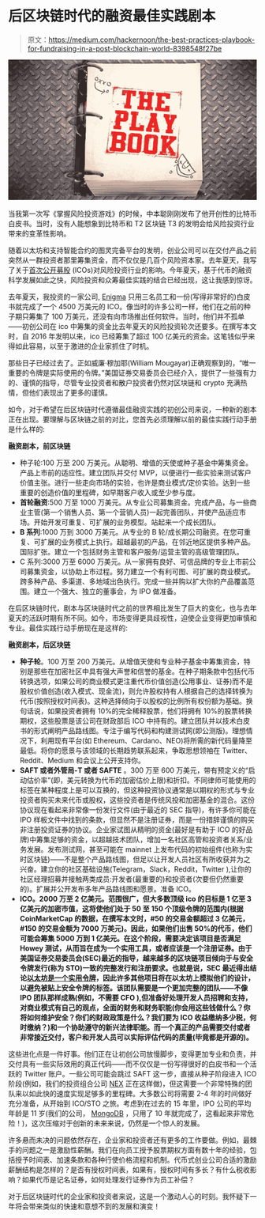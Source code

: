 # 后区块链时代的融资最佳实践剧本

> 原文：<https://medium.com/hackernoon/the-best-practices-playbook-for-fundraising-in-a-post-blockchain-world-8398548f27be>

![](img/0223ea3fe10ae7543da3ac1e7ae47f65.png)

当我第一次写《掌握风险投资游戏》的时候，中本聪刚刚发布了他开创性的比特币白皮书。当时，没有人能想象到比特币和 T2 区块链 T3 的发明会给风险投资行业带来的变革性影响。

随着以太坊和支持智能合约的图灵完备平台的发明，创业公司可以在交付产品之前突然从一群投资者那里筹集资金，而不仅仅是几百个风险资本家。去年夏天，我写了关于[首次公开募股](/startup-grind/the-summer-of-icos-vc-implications-ead720e8efdd) (ICOs)对风险投资行业的影响。今年夏天，基于代币的融资科学发展如此之快，风险投资和众筹最佳实践的结合已经出现，这让我感到惊讶。

去年夏天，我投资的一家公司, [Enigma](https://enigma.co/) 只用三名员工和一份(写得非常好的)白皮书就完成了一个 4500 万美元的 ICO。像当时的许多公司一样，他们在之前的种子期只筹集了 100 万美元，还没有向市场推出任何软件。当时，他们并不孤单——初创公司在 ico 中筹集的资金比去年夏天的风险投资轮次还要多。在撰写本文时，自 2016 年发明以来，ico 已经筹集了超过 100 亿美元的资金。这笔钱似乎来得如此容易，以至于激进的企业家抓住了时机。

那些日子已经过去了。正如威廉·穆加耶(William Mougayar)正确观察到的，“唯一重要的令牌是实际使用的令牌。”美国证券交易委员会已经介入，提供了一些强有力的、谨慎的指导，尽管专业投资者和散户投资者仍然对区块链和 crypto 充满热情，但他们表现出了更多的谨慎。

如今，对于希望在后区块链时代遵循最佳融资实践的初创公司来说，一种新的剧本正在出现。要理解与区块链之前的对比，您首先必须理解以前的最佳实践行动手册是什么样的:

**融资剧本，前区块链**

*   种子轮:100 万至 200 万美元。从聪明、增值的天使或种子基金中筹集资金。产品上市前的适应性。建立团队并交付 MVP，以便进行一些实验来测试客户价值主张。进行一些走向市场的实验，也许是商业模式/定价实验。达到一些重要的创造价值的里程碑，如早期客户收入或至少参与度。
*   **首轮融资**:500 万至 1000 万美元。从专业公司募集资金。完成产品，与一些商业主管(第一个销售人员、第一个营销人员)一起完善团队，并使产品适应市场。开始开发可重复、可扩展的业务模型。站起来一个成长团队。
*   **B 系列**:1000 万到 3000 万美元。从专业的 B 轮/成长期公司融资。在您可重复、可扩展的业务模式上执行。超越最初的产品，在邻近地区提供多种产品。国际扩张。建立一个包括财务主管和客户服务/运营主管的高级管理团队。
*   C 系列:3000 万至 6000 万美元。从一家拥有良好、可信品牌的专业上市前公司募集资金，以协助上市过程。努力建立一个有利可图、可扩展的商业模式。跨多种产品、多渠道、多地域出色执行。完成一些并购以扩大你的产品覆盖范围。建立一个强大、独立的董事会，为 IPO 做准备。

在后区块链时代，剧本与区块链时代之前的世界相比发生了巨大的变化，也与去年夏天的活跃时期有所不同。如今，市场变得更具歧视性，迫使企业变得更加审慎和专业。最佳实践行动手册现在是这样的:

**融资剧本，后区块链**

*   **种子轮**。100 万至 200 万美元。从增值天使和专业种子基金中筹集资金，特别是那些在加密社区中具有强大声誉和信誉的基金。在种子期条款中包括代币转换选项，如果公司的商业模式更注重代币价值创造(公用事业、证券)而不是股权价值创造(收入模式、现金流)，则允许股权持有人根据自己的选择转换为代币(按照授权时间表)。这种选择倾向于以股权的比例所有权份额为基础。换句话说，如果投资者拥有 10%的完全稀释股票，他们将拥有 10%的股票转换期权，这些股票是该公司在财政部后 ICO 中持有的。建立团队并以技术白皮书的形式阐明产品路线图。专注于编写代码和构建测试网(即公测版)。理想情况下，利用现有平台(如 Ethereum、Cardano、NEO)将所需的新代码量降至最低。将你的愿景与该领域的长期趋势联系起来，争取思想领袖在 Twitter、Reddit、Medium 和会议上公开支持你。
*   **SAFT 或者外管局-T 或者 SAFTE** 。300 万至 600 万美元，带有预定义的“启动估价率”(即，美元转换为代币的加密估价上限)和折扣。不同律师可能使用的标签在某种程度上是可以互换的，但这种投资协议通常是以期权的形式与专业投资者购买未来代币或股权，这些投资者是传统风投和加密基金的混合。这份协议现在看起来非常像一份发行文件(由于最近的 SEC 指导)，有许多你可能在 IPO 样板文件中找到的条款，但显然不是注册证券，而是一份措辞谨慎的购买非注册投资证券的协议。企业家试图从精明的资金(最好是有助于 ICO 的好品牌)中筹集足够的资金，以超越技术团队，增加一名社区高管和投资者关系/业务发展。发布测试网，甚至可能在 mainnet 上发布代码的初始组件(也称为实时区块链)——不是整个产品路线图，但足以让开发人员社区有所收获并为之兴奋。建立你的社区基础设施(Telegram，Slack，Reddit，Twitter ),让你的社区经理招募并接触两类成员:开发者(最重要的)和投资者(次要但仍然重要的)。扩展并公开发布多年产品路线图和愿景。准备 ICO。
*   **ICO。2000 万至 2 亿美元。范围很广，但大多数顶级 ico 的目标是 1 亿至 3 亿美元的加密市值，这将使他们处于 50 至 150 个顶级令牌的范围内(根据 CoinMarketCap 的数据，在撰写本文时，#50 的交易金额超过 3 亿美元，#150 的交易金额为 7000 万美元)。因此，如果他们出售 50%的代币，他们可能会筹集 5000 万到 1 亿美元。在这个阶段，需要决定该项目是否满足 Howey 测试，从而旨在成为一个实用工具，或者应该是一个注册证券。由于美国证券交易委员会(SEC)最近的指导，越来越多的区块链项目倾向于与安全令牌发行(称为 STO)一致的完整发行和注册要求。也就是说，SEC 最近得出结论[以太坊是一个实用令牌](https://www.bloomberg.com/news/articles/2018-06-14/ether-surges-after-top-sec-official-says-it-s-not-a-security)，因此许多其他项目将在以太坊上模拟他们的设计，以避免被贴上安全令牌的标签。该团队需要是一个更加完整的团队——不像 IPO 团队那样成熟(例如，不需要 CFO ),但准备好处理开发人员招聘和支持，对商业模式有自己的观点，全面的财务和财务职能(你会用这些钱做什么？你将如何维护安全？你们的财政政策是什么？我们要为 ICO 收益缴纳多少税，何时缴纳？)和一个协助遵守的新兴法律职能。而一个真正的产品需要交付或者非常接近交付，客户和开发人员可以实际评估代码的质量(毕竟都是开源的)。**

这些进化点是一件好事。他们正在让初创公司放慢脚步，变得更加专业和负责，并交付具有一些实际效用的真正代码——而不仅仅是一份写得很好的白皮书和一个活跃的 Twitter 账户。一些公司可能会跳过 SAFT 这一步，直接从种子阶段进入 ICO 阶段(例如，我们的投资组合公司 [NEX](https://neonexchange.org/) 正在这样做)，但这需要一个非常特殊的团队来以如此快的速度实现足够多的里程碑。大多数公司将需要 2-4 年的时间做好充分准备，从开始到 ICO/STO 之旅。考虑到在过去的 15 年里，IPO 公司的平均年龄是 11 岁(我们的公司， [MongoDB](https://www.google.com/search?rlz=1C1CHZL_enUS738US738&q=NASDAQ:MDB&stick=H4sIAAAAAAAAAONgecRowS3w8sc9YSn9SWtOXmPU5OIKzsgvd80rySypFJLmYoOyBKX4uXj10_UNDdMMU1IK0_IMeQBn1xk6PQAAAA&sa=X&ved=0ahUKEwjpoIm8xsnbAhVHs1QKHbGwB7sQsRUIggIwGg&biw=1330&bih=628) ，只用了 10 年就完成了，这看起来非常危险！)，这次压缩对于创新的未来来说，仍然是一个惊人的发展。

许多悬而未决的问题依然存在，企业家和投资者还有更多的工作要做。例如，最棘手的问题之一是激励性薪酬。我们在向员工授予股票期权方面有数十年的经验，包括授予时间表、加速条款和各种行使价格流程和机制。代币式创业公司合适的激励薪酬结构是怎样的？是否有授权时间表，如果有，授权时间有多长？有什么税收影响？如果代币是记名证券，如何处理发行证券作为员工补偿？

对于后区块链时代的企业家和投资者来说，这是一个激动人心的时刻。我怀疑下一年将会带来类似的快速和意想不到的发展和演变！